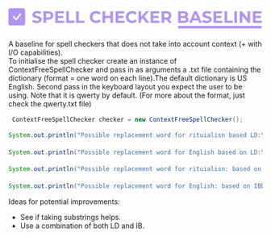 ![spell checker baseline logo](spell-checker-baseline-logo.png)</br>
-----------------------
A baseline for spell checkers that does not take into account context (+ with I/O capabilities).</br>
To initialise the spell checker create an instance of ContextFreeSpellChecker and pass in as arguments a .txt file containing the dictionary (format = one word on each line).The default dictionary is US English. Second pass in the keyboard layout you expect the user to be using. Note that it is qwerty by default. (For more about the format, just check the qwerty.txt file)</br>
```java
 ContextFreeSpellChecker checker = new ContextFreeSpellChecker();
```

```java
System.out.println("Possible replacement word for rituialisn based LD:\n" + checker.LDCheck("rituialisn"));

System.out.println("Possible replacement word for English based on LD:\n" + checker.LDCheck("English"));

System.out.println("Possible replacement word for rituialisn: based on IBD\n" + checker.IndexBasedCheck("rituialisn"));

System.out.println("Possible replacement word for English: based on IBD\n" + checker.IndexBasedCheck("English"));
```
Ideas for potential improvements: </br>
- See if taking substrings helps.
- Use a combination of both LD and IB.



        
